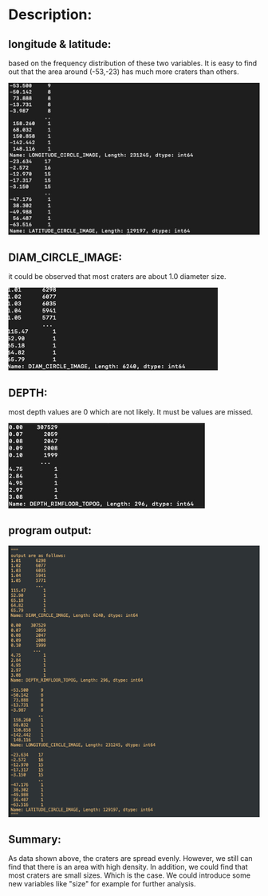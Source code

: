 # Description:

## longitude & latitude: 

based on the frequency distribution of these two variables. It is easy to find out that the area around (-53,-23) has much more craters than others.

![image-20200501214258989](https://github.com/twodogs-wang/coursera_data_management-viualize/blob/master/week2/figure/Xnip2020-05-01_21-39-30.jpg)

## DIAM_CIRCLE_IMAGE:

it could be observed that most craters are about 1.0 diameter size.

![Xnip2020-05-01_21-40-02.jpg](https://github.com/twodogs-wang/coursera_data_management-viualize/blob/master/week2/figure/Xnip2020-05-01_21-40-02.jpg)

## DEPTH:

most depth values are 0 which are not likely. It must be values are missed.

![Xnip2020-05-01_21-41-02.jpg](https://github.com/twodogs-wang/coursera_data_management-viualize/blob/master/week2/figure/Xnip2020-05-01_21-41-02.jpg)

## program output:

![Xnip2020-05-01_21-47-18.jpg](https://github.com/twodogs-wang/coursera_data_management-viualize/blob/master/week2/figure/Xnip2020-05-01_21-47-18.jpg)

## Summary:

As data shown above, the craters are spread evenly. However, we still can find that there is an area with high density. In addition, we could find that most craters are small sizes. Which is the case. We could introduce some new variables like "size" for example for further analysis.